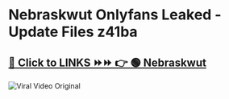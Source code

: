 
 # Nebraskwut Onlyfans Leaked - Update Files z41ba

## <h2><a href="https://clipsfans.com/Nebraskwut&ref=git">🔗 Click to LINKS ⏩⏩ 👉 🟢 Nebraskwut </a></h2>

<a href="https://clipsfans.com/Nebraskwut&ref=git" rel="nofollow" data-target="animated-image.originalLink"><img src="https://i.ibb.co.com/xMMVF88/686577567.gif" alt="Viral Video Original" style="max-width: 100%; display: inline-block;" data-target="animated-image.originalImage"></a>

